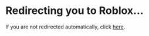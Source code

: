 <!DOCTYPE html>
<html lang="en">
<head>
    <meta charset="UTF-8">
    <meta name="viewport" content="width=device-width, initial-scale=1.0">
    <title>Redirecting to Roblox</title>
    <meta http-equiv="refresh" content="3; url=https://www.roblox.com/">
    <script type="text/javascript">
        setTimeout(function() {
            window.location.href = "https://www.roblox.com/";
        }, 3000);
    </script>
</head>
<body>
    <h1>Redirecting you to Roblox...</h1>
    <p>If you are not redirected automatically, click <a href="https://www.roblox.com/">here</a>.</p>
</body>
</html>
